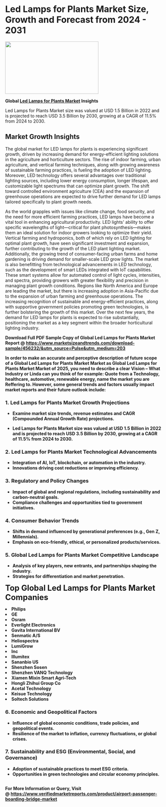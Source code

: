<H1>Led Lamps for Plants Market Size, Growth and Forecast from 2024 - 2031</H1><img class="aligncenter size-medium wp-image-584254" src="https://thirdeyenews.in/wp-content/uploads/2024/09/Global-Market-Research-300x168.jpeg" alt="" width="300" height="168" /><p><strong>Global&nbsp;<a href="https://www.marketsizeandtrends.com/download-sample/456232/&amp;utm_source=Pulse&amp;utm_medium=203">Led Lamps for Plants Market</a> Insights</strong></p><p>Led Lamps for Plants Market size was valued at USD 1.5 Billion in 2022 and is projected to reach USD 3.5 Billion by 2030, growing at a CAGR of 11.5% from 2024 to 2030.</p><p><h2>Market Growth Insights</h2> <p>The global market for LED lamps for plants is experiencing significant growth, driven by increasing demand for energy-efficient lighting solutions in the agriculture and horticulture sectors. The rise of indoor farming, urban agriculture, and vertical farming techniques, along with growing awareness of sustainable farming practices, is fueling the adoption of LED lighting. Moreover, LED technology offers several advantages over traditional lighting sources, including lower energy consumption, longer lifespan, and customizable light spectrums that can optimize plant growth. The shift toward controlled environment agriculture (CEA) and the expansion of greenhouse operations are expected to drive further demand for LED lamps tailored specifically to plant growth needs.</p> <p><strong></strong></p> <p>As the world grapples with issues like climate change, food security, and the need for more efficient farming practices, LED lamps have become a vital tool in enhancing agricultural productivity. LED lights' ability to offer specific wavelengths of light—critical for plant photosynthesis—makes them an ideal solution for indoor growers looking to optimize their yield. Vertical farming and hydroponics, both of which rely on LED lighting for optimal plant growth, have seen significant investment and expansion, further contributing to the growth of the LED plant lighting market. Additionally, the growing trend of consumer-facing urban farms and home gardening is driving demand for smaller-scale LED grow lights. The market is also benefitting from technological advancements in LED technology, such as the development of smart LEDs integrated with IoT capabilities. These smart systems allow for automated control of light cycles, intensities, and spectra, providing growers with greater flexibility and precision in managing plant growth conditions. Regions like North America and Europe are leading the market, but there is increasing adoption in Asia-Pacific due to the expansion of urban farming and greenhouse operations. The increasing recognition of sustainable and energy-efficient practices, along with supportive government policies promoting green technologies, is further bolstering the growth of this market. Over the next few years, the demand for LED lamps for plants is expected to rise substantially, positioning the market as a key segment within the broader horticultural lighting industry. <p><strong></p><p><span class=""><strong>Download Full PDF Sample Copy of Global Led Lamps for Plants Market Report</strong> @ <a href="https://www.marketsizeandtrends.com/download-sample/456232/&amp;utm_source=Pulse&amp;utm_medium=203" target="_blank">https://www.marketsizeandtrends.com/download-sample/456232/&amp;utm_source=Pulse&amp;utm_medium=203</a></span></p><p>In order to make an accurate and perceptive description of future scope of a Global&nbsp;Led Lamps for Plants Market Market as Global&nbsp;Led Lamps for Plants Market Market of 2025, you need to describe a clear Vision &ndash; What Industry or Linda can you think of for example: Quote from a Technology, healthcare, automotive, renewable energy, name the market you are Reffering to. However, some general trends and factors usually impact market reports and their future outlook include:</p><h3>1.&nbsp;<strong>Led Lamps for Plants Market Growth Projections</strong></h3><ul><li>Examine market size trends, revenue estimates and CAGR (Compounded Annual Growth Rate) projections.</li><li><p>Led Lamps for Plants Market size was valued at USD 1.5 Billion in 2022 and is projected to reach USD 3.5 Billion by 2030, growing at a CAGR of 11.5% from 2024 to 2030.</p></li></ul><h3>2.&nbsp;<strong>Led Lamps for Plants Market Technological Advancements</strong></h3><ul><li>Integration of AI, IoT, blockchain, or automation in the industry.</li><li>Innovations driving cost reductions or improving efficiency.</li></ul><h3>3.&nbsp;<strong>Regulatory and Policy Changes</strong></h3><ul><li>Impact of global and regional regulations, including sustainability and carbon-neutral goals.</li><li>Compliance challenges and opportunities tied to government initiatives.</li></ul><h3>4.&nbsp;<strong>Consumer Behavior Trends</strong></h3><ul><li>Shifts in demand influenced by generational preferences (e.g., Gen Z, Millennials).</li><li>Emphasis on eco-friendly, ethical, or personalized products/services.</li></ul><h3>5.&nbsp;<strong>Global Led Lamps for Plants Market Competitive Landscape</strong></h3><ul><li>Analysis of key players, new entrants, and partnerships shaping the industry.</li><li>Strategies for differentiation and market penetration.</li></ul><p data-pm-slice="1 1 []"><span style="color: inherit; font-family: inherit; font-size: 25px;">Top Global Led Lamps for Plants Market Companies</span></p><div class="" data-test-id=""><p><li>Philips</li><li> GE</li><li> Osram</li><li> Everlight Electronics</li><li> Gavita International BV</li><li> Senmatic A/S</li><li> Heliospectra</li><li> LumiGrow</li><li> Inc</li><li> Illumitex</li><li> Sananbio US</li><li> Shenzhen Sosen</li><li> Shenzhen VANQ Technology</li><li> Xiamen Mixin Smart Agri-Tech</li><li> Hongli Zhihui Group Co</li><li> Acetal Technology</li><li> Keisue Technology</li><li> Soltech Solutions</li></p></div><h3>6.&nbsp;<strong>Economic and Geopolitical Factors</strong></h3><ul><li>Influence of global economic conditions, trade policies, and geopolitical events.</li><li>Resilience of the market to inflation, currency fluctuations, or global crises.</li></ul><h3>7.&nbsp;<strong>Sustainability and ESG (Environmental, Social, and Governance)</strong></h3><ul><li>Adoption of sustainable practices to meet ESG criteria.</li><li>Opportunities in green technologies and circular economy principles.</li></ul><h2><strong style="font-size: 14px;">For More Information or Query, Visit @&nbsp;</strong><a style="background-color: #ffffff; font-size: 14px;" href="https://www.marketsizeandtrends.com/report/led-lamps-for-plants-market/" target="_blank">https://www.verifiedmarketreports.com/product/airport-passenger-boarding-bridge-market</a></h2>
